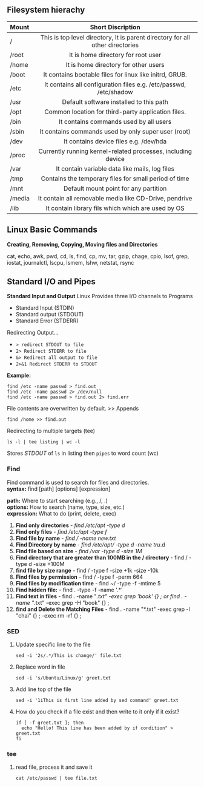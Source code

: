 ## Filesystem hierachy

| Mount       | Short Discription |
|:-----------|:---:|
| /   | This is top level directory, It is parent directory for all other directories |
| /root | It is home directory for root user |
| /home  | It is home directory for other users |
| /boot  | It contains bootable files for linux like initrd, GRUB. |
| /etc   | It contains all configuration files e.g. /etc/passwd, /etc/shadow |
| /usr | Default software installed to this path |
| /opt | Common location for third-party application files.|
| /bin | It contains commands used by all users |
| /sbin | It contains commands used by only super user (root)|
| /dev | It contains device files e.g. /dev/hda |
| /proc | Currently running kernel-related processes, including device |
| /var | It contain variable data like mails, log files |
| /tmp | Contains the temporary files for small period of time |
| /mnt | Default mount point for any partition |
| /media | It contain all removable media like CD-Drive, pendrive |
| /lib | It contain library fils which which are used by OS |

## Linux Basic Commands
**Creating, Removing, Copying, Moving files and Directories**

cat, echo, awk, pwd, cd, ls, find, cp, mv, tar, gzip, chage, cpio, lsof, grep, iostat, journalctl, lscpu, lsmem, lshw, netstat, rsync


## Standard I/O and Pipes

**Standard Input and Output**
Linux Provides three I/O channels to Programs

- Standard Input (STDIN)
- Standard output (STDOUT)
- Standard Error (STDERR)

Redirecting Output...

- `> redirect STDOUT to file`
- `2> Redirect STDERR to file`
- `&> Redirect all output to file`
- `2>&1 Redirect STDERR to STDOUT`

**Example:**

    find /etc -name passwd > find.out
    find /etc -name passwd 2> /dev/null
    find /etc -name passwd > find.out 2> find.err

File contents are overwritten by default. >> Appends

    find /home >> find.out

Redirecting to multiple targets (tee)

    ls -l | tee listing | wc -l

Stores *STDOUT* of `ls` in listing then `pipes` to word count (wc)

### Find
Find command is used to search for files and directories. \
**syntax:** find [path] [options] [expression]

**path:** Where to start searching (e.g., /, .) \
**options:** How to search (name, type, size, etc.) \
**expression:** What to do (print, delete, exec)

1. **Find only directories** - *find /etc/apt -type d*
2. **Find only files** - *find /etc/apt -type f*
3. **Find file by name** - *find / -name new.txt*
4. **Find Directory by name** - *find /etc/apt/ -type d -name tru*.d
5. **Find file based on size** - *find /var -type d -size 1M*
6. **Find directory that are greater than 100MB in the / directory** - find / -type d -size +100M
7. **find file by size range** - find / -type f -size +1k -size -10k
8. **Find files by permission** - find / -type f -perm 664
9. **Find files by modification time** - find ~/ -type -f -mtime 5
10. **Find hidden file:** - find . -type -f -name '.*'
11. **Find text in files** - find . -name "*.txt" -exec grep 'book' {} \; or find . -name "*.txt" -exec grep -H "book" {} \;
12. **find and Delete the Matching Files** - find . -name "*.txt" -exec grep -l "chai" {} \; -exec rm -rf {} \;


### SED
1. Update specific line to the file
   ```
   sed -i '2s/.*/This is change/' file.txt
   ```
2. Replace word in file
   ```
   sed -i 's/Ubuntu/Linux/g' greet.txt
   ```
3. Add line top of the file
   ```
   sed -i '1iThis is first line added by sed command' greet.txt
   ```
4. How do you check if a file exist and then write to it only if it exist?
   ```
   if [ -f greet.txt ]; then
     echo "Hello! This line has been added by if condition" > greet.txt
   fi
   ```

### tee
1. read file, process it and save it
   ```
   cat /etc/passwd | tee file.txt
   ```
   

